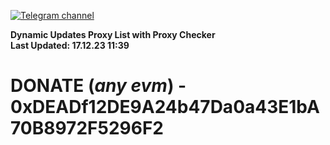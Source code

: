 [![Telegram channel](https://img.shields.io/endpoint?url=https://runkit.io/damiankrawczyk/telegram-badge/branches/master?url=https://t.me/n4z4v0d)](https://t.me/n4z4v0d) 

**Dynamic Updates Proxy List with Proxy Checker**  
**Last Updated: 17.12.23 11:39**

# DONATE (_any evm_) - 0xDEADf12DE9A24b47Da0a43E1bA70B8972F5296F2
